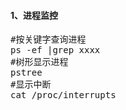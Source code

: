 #### 1、进程监控
<pre class="prettyprint lang-s">
#按关键字查询进程
ps -ef |grep xxxx 
#树形显示进程
pstree
#显示中断 
cat /proc/interrupts 
</pre>
